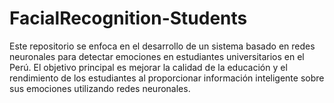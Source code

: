 # FacialRecognition-Students
Este repositorio se enfoca en el desarrollo de un sistema basado en redes neuronales para detectar emociones en estudiantes universitarios en el Perú. El objetivo principal es mejorar la calidad de la educación y el rendimiento de los estudiantes al proporcionar información inteligente sobre sus emociones utilizando redes neuronales.

